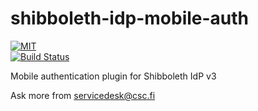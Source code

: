 # shibboleth-idp-mobile-auth
[![MIT](https://img.shields.io/npm/l/express.svg?style=flat-square)](https://opensource.org/licenses/MIT)   
[![Build Status](https://travis-ci.org/CSC-IT-Center-for-Science/shibboleth-idp-mobile-auth.svg?branch=master)](https://travis-ci.org/CSC-IT-Center-for-Science/shibboleth-idp-mobile-auth)   

Mobile authentication plugin for Shibboleth IdP v3

Ask more from servicedesk@csc.fi
